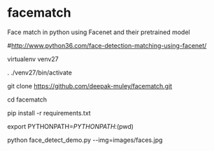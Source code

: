 # facematch
Face match in python using Facenet and their pretrained model


#http://www.python36.com/face-detection-matching-using-facenet/

virtualenv venv27

. ./venv27/bin/activate

git clone https://github.com/deepak-muley/facematch.git

cd facematch

pip install -r requirements.txt

export PYTHONPATH=$PYTHONPATH:$(pwd)

python face_detect_demo.py --img=images/faces.jpg


